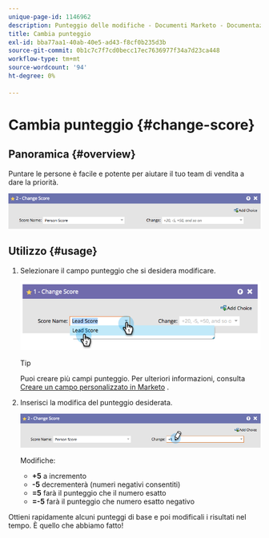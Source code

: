 ```yaml
---
unique-page-id: 1146962
description: Punteggio delle modifiche - Documenti Marketo - Documentazione del prodotto
title: Cambia punteggio
exl-id: bba77aa1-40ab-40e5-ad43-f8cf0b235d3b
source-git-commit: 0b1c7c7f7cd0becc17ec7636977f34a7d23ca448
workflow-type: tm+mt
source-wordcount: '94'
ht-degree: 0%

---
```


# Cambia punteggio {#change-score}

## Panoramica {#overview}

Puntare le persone è facile e potente per aiutare il tuo team di vendita a dare la priorità.

![](assets/flowstep-changescore.png)

## Utilizzo {#usage}

1. Selezionare il campo punteggio che si desidera modificare.

   ![](assets/image2014-9-22-11-3a7-3a31.png)

   >[!TIP]
   >
   >Puoi creare più campi punteggio. Per ulteriori informazioni, consulta [Creare un campo personalizzato in Marketo](/help/marketo/product-docs/administration/field-management/create-a-custom-field-in-marketo.md) .

1. Inserisci la modifica del punteggio desiderata.

   ![](assets/flowstep-changescoretype.png)

   Modifiche:

   * **+5** a incremento
   * **-5** decrementerà (numeri negativi consentiti)
   * **=5** farà il punteggio che il numero esatto
   * **=-5** farà il punteggio che numero esatto negativo

Ottieni rapidamente alcuni punteggi di base e poi modificali i risultati nel tempo. È quello che abbiamo fatto!

